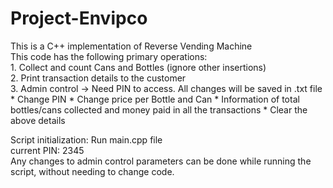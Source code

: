 # Project-Envipco
This is a C++ implementation of Reverse Vending Machine <br />
This code has the following primary operations: <br />
     1. Collect and count Cans and Bottles (ignore other insertions)<br />
     2. Print transaction details to the customer <br />
     3. Admin control -> Need PIN to access. All changes will be saved in .txt file <br />
          * Change PIN 
          * Change price per Bottle and Can 
          * Information of total bottles/cans collected and money paid in all the transactions 
          * Clear the above details 

Script initialization: Run main.cpp file  <br />
                       current PIN: 2345  <br />
Any changes to admin control parameters can be done while running the script, without needing to change code.
